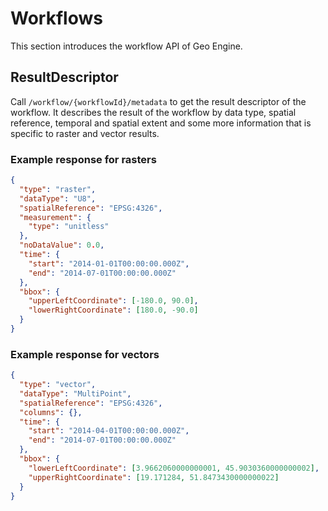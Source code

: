 # Workflows

This section introduces the workflow API of Geo Engine.

## ResultDescriptor

Call `/workflow/{workflowId}/metadata` to get the result descriptor of the workflow. It describes the result of the workflow by data type, spatial reference, temporal and spatial extent and some more information that is specific to raster and vector results.

### Example response for rasters

```json
{
  "type": "raster",
  "dataType": "U8",
  "spatialReference": "EPSG:4326",
  "measurement": {
    "type": "unitless"
  },
  "noDataValue": 0.0,
  "time": {
    "start": "2014-01-01T00:00:00.000Z",
    "end": "2014-07-01T00:00:00.000Z"
  },
  "bbox": {
    "upperLeftCoordinate": [-180.0, 90.0],
    "lowerRightCoordinate": [180.0, -90.0]
  }
}
```

### Example response for vectors

```json
{
  "type": "vector",
  "dataType": "MultiPoint",
  "spatialReference": "EPSG:4326",
  "columns": {},
  "time": {
    "start": "2014-04-01T00:00:00.000Z",
    "end": "2014-07-01T00:00:00.000Z"
  },
  "bbox": {
    "lowerLeftCoordinate": [3.9662060000000001, 45.9030360000000002],
    "upperRightCoordinate": [19.171284, 51.8473430000000022]
  }
}
```
